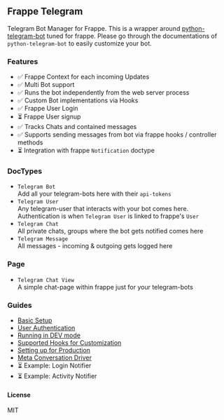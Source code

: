 ## Frappe Telegram

Telegram Bot Manager for Frappe. This is a wrapper around [python-telegram-bot](https://github.com/python-telegram-bot/python-telegram-bot) tuned for frappe. Please go through the documentations of `python-telegram-bot` to easily customize your bot.

### Features
- ✅ Frappe Context for each incoming Updates
- ✅ Multi Bot support
- ✅ Runs the bot independently from the web server process
- ✅ Custom Bot implementations via Hooks
- ✅ Frappe User Login
- ⏳ Frappe User signup
- ✅ Tracks Chats and contained messages
- ✅ Supports sending messages from bot via frappe hooks / controller methods
- ⏳ Integration with frappe `Notification` doctype

### DocTypes
- `Telegram Bot`  
Add all your telegram-bots here with their `api-tokens`
- `Telegram User`  
Any telegram-user that interacts with your bot comes here. Authentication is when `Telegram User` is linked to frappe's `User`
- `Telegram Chat`  
All private chats, groups where the bot gets notified comes here
- `Telegram Message`  
All messages - incoming & outgoing gets logged here

### Page
- `Telegram Chat View`  
A simple chat-page within frappe just for your telegram-bots

### Guides
- [Basic Setup](./docs/basic_setup.md)
- [User Authentication](./docs/auth.md)
- [Running in DEV mode](./docs/dev_setup.md)
- [Supported Hooks for Customization](./docs/hooks.md)
- [Setting up for Production](./docs/production.md)
- [Meta Conversation Driver](./docs/meta_conversation_driver.md)
- ⏳ Example: Login Notifier
- ⏳ Example: Activity Notifier

#### License

MIT